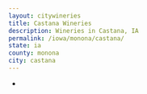 ```yaml
---
layout: citywineries
title: Castana Wineries
description: Wineries in Castana, IA
permalink: /iowa/monona/castana/
state: ia
county: monona
city: castana
---
```

-
